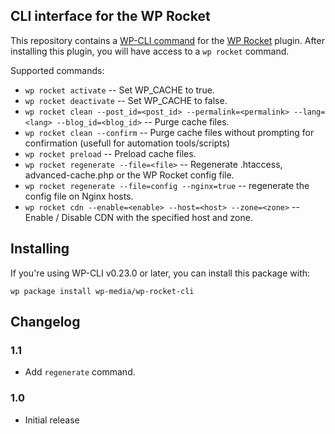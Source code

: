 
## CLI interface for the WP Rocket

This repository contains a [WP-CLI command](https://github.com/wp-cli/wp-cli)  for the [WP Rocket](http://wp-rocket.me) plugin. After installing this plugin, you will have access to a `wp rocket` command.

Supported commands:

* `wp rocket activate` -- Set WP_CACHE to true.
* `wp rocket deactivate` -- Set WP_CACHE to false.
* `wp rocket clean --post_id=<post_id> --permalink=<permalink> --lang=<lang> --blog_id=<blog_id>` -- Purge cache files.
* `wp rocket clean --confirm` -- Purge cache files without prompting for confirmation (usefull for automation tools/scripts)
* `wp rocket preload` -- Preload cache files.
* `wp rocket regenerate --file=<file>` -- Regenerate .htaccess, advanced-cache.php or the WP Rocket config file.
* `wp rocket regenerate --file=config --nginx=true` -- regenerate the config file on Nginx hosts.
* `wp rocket cdn --enable=<enable> --host=<host> --zone=<zone>` -- Enable / Disable CDN with the specified host and zone.

## Installing

If you're using WP-CLI v0.23.0 or later, you can install this package with:

```
wp package install wp-media/wp-rocket-cli
```

## Changelog

### 1.1

* Add `regenerate` command.

### 1.0

* Initial release
